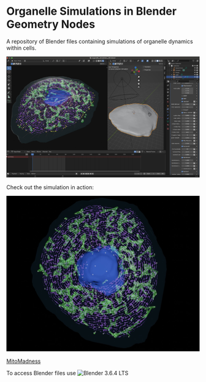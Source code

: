 # Organelle Simulations in Blender Geometry Nodes
A repository of Blender files containing simulations of organelle dynamics within cells. 

![Blender preview of organelle simulation](images/Blender_screenshot_organelles_v3.jpg)

Check out the simulation in action:

[![Watch the video](https://raw.githubusercontent.com/gav-sturm/Mitochondria_Simulations_Blender_GeoNodes/main/thumbnails/er_mito_thumbnail.jpg)](https://raw.githubusercontent.com/gav-sturm/Mitochondria_Simulations_Blender_GeoNodes/main/videos/ER_mito_interactions.mp4)

[MitoMadness](https://youtu.be/Khk7N2SxD_Q)

To access Blender files use ![Blender 3.6.4 LTS](https://www.blender.org/download/lts/3-6/)